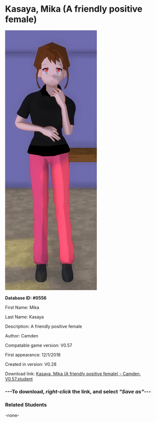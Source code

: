 # Kasaya, Mika (A friendly positive female)

<img src="../../Files/Images/Kasaya, Mika (A friendly positive female).png" title="Kasaya, Mika (A friendly positive female) - Camden, V0.57">

**Database ID: #0556**

First Name: Mika

Last Name: Kasaya

Description: A friendly positive female

Author: Camden

Compatable game version: V0.57

First appearance: 12/1/2018

Created in version: V0.28

Download link: <a href="https://raw.githubusercontent.com/Arbiter1223/Daigaku-Gurashi-Custom-Students/master/Files/Student%20Files/Kasaya%2C%20Mika%20(A%20friendly%20positive%20female)%20-%20Camden%2C%20V0.57.student">Kasaya, Mika (A friendly positive female) - Camden, V0.57.student</a>

### ---**To download, _right-click_ the link, and select _"Save as"_**---

### Related Students

-none-
